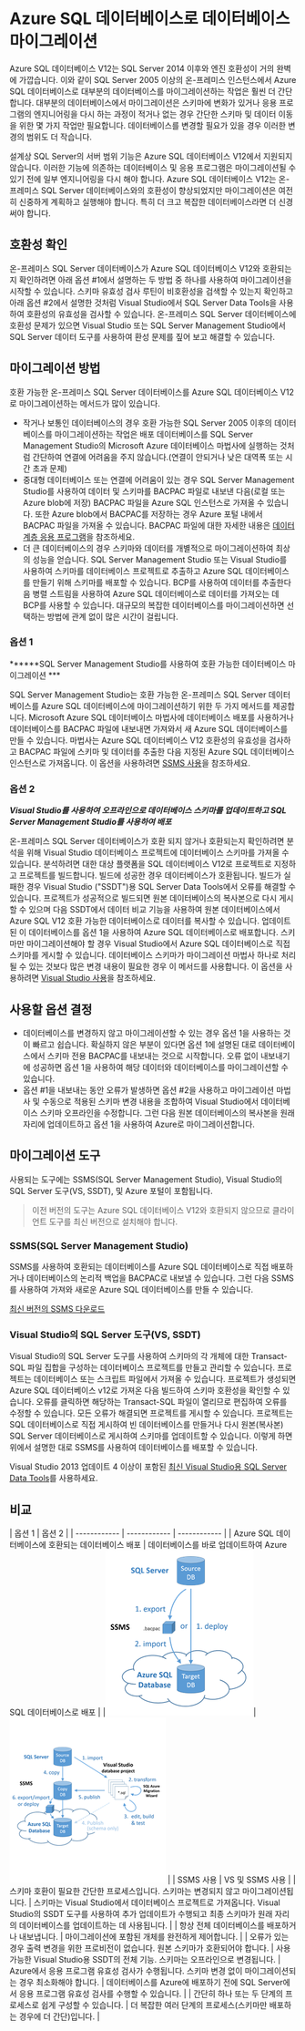 <properties
   pageTitle="Azure SQL 데이터베이스로 데이터베이스 마이그레이션"
	description="Microsoft Azure SQL 데이터베이스, 데이터베이스 배포, 데이터베이스 마이그레이션, 데이터베이스 가져오기, 데이터베이스 내보내기, 마이그레이션 마법사"
	services="sql-database"
	documentationCenter=""
	authors="carlrabeler"
	manager="jeffreyg"
	editor=""/>

<tags
   ms.service="sql-database"
	ms.devlang="NA"
	ms.topic="article"
	ms.tgt_pltfrm="NA"
	ms.workload="data-management"
	ms.date="09/02/2015"
	ms.author="carlrab"/>

# Azure SQL 데이터베이스로 데이터베이스 마이그레이션

Azure SQL 데이터베이스 V12는 SQL Server 2014 이후와 엔진 호환성이 거의 완벽에 가깝습니다. 이와 같이 SQL Server 2005 이상의 온-프레미스 인스턴스에서 Azure SQL 데이터베이스로 대부분의 데이터베이스를 마이그레이션하는 작업은 훨씬 더 간단 합니다. 대부분의 데이터베이스에서 마이그레이션은 스키마에 변화가 있거나 응용 프로그램의 엔지니어링을 다시 하는 과정이 적거나 없는 경우 간단한 스키마 및 데이터 이동을 위한 몇 가지 작업만 필요합니다. 데이터베이스를 변경할 필요가 있을 경우 이러한 변경의 범위도 더 작습니다.

설계상 SQL Server의 서버 범위 기능은 Azure SQL 데이터베이스 V12에서 지원되지 않습니다. 이러한 기능에 의존하는 데이터베이스 및 응용 프로그램은 마이그레이션될 수 있기 전에 일부 엔지니어링을 다시 해야 합니다. Azure SQL 데이터베이스 V12는 온-프레미스 SQL Server 데이터베이스와의 호환성이 향상되었지만 마이그레이션은 여전히 신중하게 계획하고 실행해야 합니다. 특히 더 크고 복잡한 데이터베이스라면 더 신경 써야 합니다.

## 호환성 확인
온-프레미스 SQL Server 데이터베이스가 Azure SQL 데이터베이스 V12와 호환되는지 확인하려면 아래 옵션 #1에서 설명하는 두 방법 중 하나를 사용하여 마이그레이션을 시작할 수 있습니다. 스키마 유효성 검사 루틴이 비호환성을 검색할 수 있는지 확인하고 아래 옵션 #2에서 설명한 것처럼 Visual Studio에서 SQL Server Data Tools을 사용하여 호환성의 유효성을 검사할 수 있습니다. 온-프레미스 SQL Server 데이터베이스에 호환성 문제가 있으면 Visual Studio 또는 SQL Server Management Studio에서 SQL Server 데이터 도구를 사용하여 환성 문제를 짚어 보고 해결할 수 있습니다.

## 마이그레이션 방법
호환 가능한 온-프레미스 SQL Server 데이터베이스를 Azure SQL 데이터베이스 V12로 마이그레이션하는 메서드가 많이 있습니다.

- 작거나 보통인 데이터베이스의 경우 호환 가능한 SQL Server 2005 이후의 데이터베이스를 마이그레이션하는 작업은 배포 데이터베이스를 SQL Server Management Studio의 Microsoft Azure 데이터베이스 마법사에 실행하는 것처럼 간단하여 연결에 어려움을 주지 않습니다.(연결이 안되거나 낮은 대역폭 또는 시간 초과 문제)
- 중대형 데이터베이스 또는 연결에 어려움이 있는 경우 SQL Server Management Studio를 사용하여 데이터 및 스키마를 BACPAC 파일로 내보낸 다음(로컬 또는 Azure blob에 저장) BACPAC 파일을 Azure SQL 인스턴스로 가져올 수 있습니다. 또한 Azure blob에서 BACPAC를 저장하는 경우 Azure 포털 내에서 BACPAC 파일을 가져올 수 있습니다. BACPAC 파일에 대한 자세한 내용은 [데이터 계층 응용 프로그램](https://msdn.microsoft.com/library/ee210546.aspx)을 참조하세요.
- 더 큰 데이터베이스의 경우 스키마와 데이터를 개별적으로 마이그레이션하여 최상의 성능을 얻습니다. SQL Server Management Studio 또는 Visual Studio를 사용하여 스키마를 데이터베이스 프로젝트로 추출하고 Azure SQL 데이터베이스를 만들기 위해 스키마를 배포할 수 있습니다. BCP를 사용하여 데이터를 추출한다음 병렬 스트림을 사용하여 Azure SQL 데이터베이스로 데이터를 가져오는 데 BCP를 사용할 수 있습니다. 대규모의 복잡한 데이터베이스를 마이그레이션하면 선택하는 방법에 관계 없이 많은 시간이 걸립니다.

### 옵션 1
******SQL Server Management Studio를 사용하여 호환 가능한 데이터베이스 마이그레이션 ***

SQL Server Management Studio는 호환 가능한 온-프레미스 SQL Server 데이터베이스를 Azure SQL 데이터베이스에 마이그레이션하기 위한 두 가지 메서드를 제공합니다. Microsoft Azure SQL 데이터베이스 마법사에 데이터베이스 배포를 사용하거나 데이터베이스를 BACPAC 파일에 내보내면 가져와서 새 Azure SQL 데이터베이스를 만들 수 있습니다. 마법사는 Azure SQL 데이터베이스 V12 호환성의 유효성을 검사하고 BACPAC 파일에 스키마 및 데이터를 추출한 다음 지정된 Azure SQL 데이터베이스 인스턴스로 가져옵니다. 이 옵션을 사용하려면 [SSMS 사용](sql-database-migrate-ssms.md)을 참조하세요.

### 옵션 2
***Visual Studio를 사용하여 오프라인으로 데이터베이스 스키마를 업데이트하고 SQL Server Management Studio를 사용하여 배포***

온-프레미스 SQL Server 데이터베이스가 호환 되지 않거나 호환되는지 확인하려면 분석을 위해 Visual Studio 데이터베이스 프로젝트에 데이터베이스 스키마를 가져올 수 있습니다. 분석하려면 대한 대상 플랫폼을 SQL 데이터베이스 V12로 프로젝트로 지정하고 프로젝트를 빌드합니다. 빌드에 성공한 경우 데이터베이스가 호환됩니다. 빌드가 실패한 경우 Visual Studio ("SSDT")용 SQL Server Data Tools에서 오류를 해결할 수 있습니다. 프로젝트가 성공적으로 빌드되면 원본 데이터베이스의 복사본으로 다시 게시할 수 있으며 다음 SSDT에서 데이터 비교 기능을 사용하여 원본 데이터베이스에서 Azure SQL V12 호환 가능한 데이터베이스로 데이터를 복사할 수 있습니다. 업데이트된 이 데이터베이스를 옵션 1을 사용하여 Azure SQL 데이터베이스로 배포합니다. 스키마만 마이그레이션해야 할 경우 Visual Studio에서 Azure SQL 데이터베이스로 직접 스키마를 게시할 수 있습니다. 데이터베이스 스키마가 마이그레이션 마법사 하나로 처리될 수 있는 것보다 많은 변경 내용이 필요한 경우 이 메서드를 사용합니다. 이 옵션을 사용하려면 [Visual Studio 사용](sql-database-migrate-visualstudio-ssdt.md)을 참조하세요.

## 사용할 옵션 결정
- 데이터베이스를 변경하지 않고 마이그레이션할 수 있는 경우 옵션 1을 사용하는 것이 빠르고 쉽습니다. 확실하지 않은 부분이 있다면 옵션 1에 설명된 대로 데이터베이스에서 스키마 전용 BACPAC를 내보내는 것으로 시작합니다. 오류 없이 내보내기에 성공하면 옵션 1을 사용하여 해당 데이터와 데이터베이스를 마이그레이션할 수 있습니다.  
- 옵션 #1을 내보내는 동안 오류가 발생하면 옵션 #2을 사용하고 마이그레이션 마법사 및 수동으로 적용된 스키마 변경 내용을 조합하여 Visual Studio에서 데이터베이스 스키마 오프라인을 수정합니다. 그런 다음 원본 데이터베이스의 복사본을 원래 자리에 업데이트하고 옵션 1을 사용하여 Azure로 마이그레이션합니다.

## 마이그레이션 도구
사용되는 도구에는 SSMS(SQL Server Management Studio), Visual Studio의 SQL Server 도구(VS, SSDT), 및 Azure 포털이 포함됩니다.

> 이전 버전의 도구는 Azure SQL 데이터베이스 V12와 호환되지 않으므로 클라이언트 도구를 최신 버전으로 설치해야 합니다.

### SSMS(SQL Server Management Studio)
SSMS를 사용하여 호환되는 데이터베이스를 Azure SQL 데이터베이스로 직접 배포하거나 데이터베이스의 논리적 백업을 BACPAC로 내보낼 수 있습니다. 그런 다음 SSMS를 사용하여 가져와 새로운 Azure SQL 데이터베이스를 만들 수 있습니다.

[최신 버전의 SSMS 다운로드](https://msdn.microsoft.com/library/mt238290.aspx)

### Visual Studio의 SQL Server 도구(VS, SSDT)
Visual Studio의 SQL Server 도구를 사용하여 스키마의 각 개체에 대한 Transact-SQL 파일 집합을 구성하는 데이터베이스 프로젝트를 만들고 관리할 수 있습니다. 프로젝트는 데이터베이스 또는 스크립트 파일에서 가져올 수 있습니다. 프로젝트가 생성되면 Azure SQL 데이터베이스 v12로 가져온 다음 빌드하여 스키마 호환성을 확인할 수 있습니다. 오류를 클릭하면 해당하는 Transact-SQL 파일이 열리므로 편집하여 오류를 수정할 수 있습니다. 모든 오류가 해결되면 프로젝트를 게시할 수 있습니다. 프로젝트는 SQL 데이터베이스로 직접 게시하여 빈 데이터베이스를 만들거나 다시 원본(복사본) SQL Server 데이터베이스로 게시하여 스키마를 업데이트할 수 있습니다. 이렇게 하면 위에서 설명한 대로 SSMS를 사용하여 데이터베이스를 배포할 수 있습니다.

Visual Studio 2013 업데이트 4 이상이 포함된 [최신 Visual Studio용 SQL Server Data Tools](https://msdn.microsoft.com/library/mt204009.aspx)를 사용하세요.

## 비교
| 옵션 1 | 옵션 2 |
| ------------ | ------------ | ------------ |
| Azure SQL 데이터베이스에 호환되는 데이터베이스 배포 | 데이터베이스를 바로 업데이트하여 Azure SQL 데이터베이스로 배포 |
|![SSMS](./media/sql-database-cloud-migrate/01SSMSDiagram.png)| ![오프라인 편집](./media/sql-database-cloud-migrate/03VSSSDTDiagram.png) |
| SSMS 사용 | VS 및 SSMS 사용 |
|스키마 호환이 필요한 간단한 프로세스입니다. 스키마는 변경되지 않고 마이그레이션됩니다. | 스키마는 Visual Studio에서 데이터베이스 프로젝트로 가져옵니다. Visual Studio의 SSDT 도구를 사용하여 추가 업데이트가 수행되고 최종 스키마가 원래 자리의 데이터베이스를 업데이트하는 데 사용됩니다. |
| 항상 전체 데이터베이스를 배포하거나 내보냅니다. | 마이그레이션에 포함된 개체를 완전하게 제어합니다. |
| 오류가 있는 경우 출력 변경을 위한 프로비전이 없습니다. 원본 스키마가 호환되어야 합니다. | 사용 가능한 Visual Studio용 SSDT의 전체 기능. 스키마는 오프라인으로 변경됩니다. | Azure에서 응용 프로그램 유효성 검사가 수행됩니다. 스키마 변경 없이 마이그레이션되는 경우 최소화해야 합니다. | 데이터베이스를 Azure에 배포하기 전에 SQL Server에서 응용 프로그램 유효성 검사를 수행할 수 있습니다. |
| 간단히 하나 또는 두 단계의 프로세스로 쉽게 구성할 수 있습니다. | 더 복잡한 여러 단계의 프로세스(스키마만 배포하는 경우에 더 간단)입니다. |

<!---HONumber=September15_HO1-->